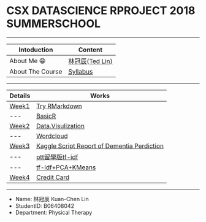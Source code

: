 ﻿# CSX DATASCIENCE RPROJECT 2018 SUMMERSCHOOL

*****

Intoduction|Content
---|---
About Me :grin:|[林冠辰(Ted Lin)](https://github.com/tedlinx/CSX_RProject_summer_2018/tree/master/introduction)
About The Course|[Syllabus](https://github.com/tedlinx/CSX_RProject_summer_2018/tree/master/aboutthecourse)

*****

Details|Works
---|---
[Week1](https://github.com/tedlinx/CSX_RProject_summer_2018/tree/master/week1)|[Try RMarkdown]( https://tedlinx.github.io/CSX_RProject_summer_2018/week1/HW1.html)
---|[BasicR]( https://tedlinx.github.io/CSX_RProject_summer_2018/week1/hw1basicR.html)
[Week2](https://github.com/tedlinx/CSX_RProject_summer_2018/tree/master/week2)|[Data.Visulization]( https://tedlinx.github.io/CSX_RProject_summer_2018/week2/hw2-part1.html )
---|[Wordcloud]( https://tedlinx.github.io/CSX_RProject_summer_2018/week2/hwpart2.html)
[Week3](https://github.com/tedlinx/CSX_RProject_summer_2018/tree/master/week3)|[Kaggle Script Report of Dementia Perdiction](https://tedlinx.github.io/CSX_RProject_summer_2018/week3/Report_of_Dementia_Prediction_wTree-based_Models.html)
---|[ptt留學版tf-idf]( https://tedlinx.github.io/CSX_RProject_summer_2018/week3/PTT留學版TFIDF.html)
---|[tf-idf+PCA+KMeans]( https://tedlinx.github.io/CSX_RProject_summer_2018/week3/TFIDF+PCA+KMeans.html) 
[Week4]()| [Credit Card](https://tedlinx.github.io/CSX_RProject_summer_2018/week4/CreditCard.html)
*****

* Name: 林冠辰 Kuan-Chen Lin
* StudentID: B06408042
* Department: Physical Therapy 
 
